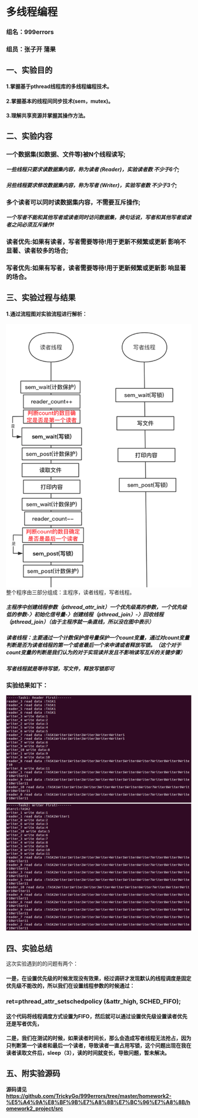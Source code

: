 # 多线程编程

### 组名：999errors
### 组员：张子开 蒲果

## 一、实验目的
#### 1.掌握基于pthread线程库的多线程编程技术。 
#### 2.掌握基本的线程间同步技术(sem，mutex)。
#### 3.理解共享资源并掌握其操作方法。

## 二、实验内容
### 一个数据集(如数据、文件等)被N个线程读写;
##### 一些线程只要求读数据集内容，称为读者 (Reader)，实验读者数 不少于6个;
##### 另些线程要求修改数据集内容，称为写者 (Writer)，实验写者数 不少于3个;
### 多个读者可以同时读数据集内容，不需要互斥操作;
##### 一个写者不能和其他写者或读者同时访问数据集，换句话说，写者和其他写者或读者之间必须互斥操作!
### 读者优先:如果有读者，写者需要等待!用于更新不频繁或更新 影响不显著、读者较多的场合;
### 写者优先:如果有写者，读者需要等待!用于更新频繁或更新影 响显著的场合。

## 三、实验过程与结果
#### 1.通过流程图对实验流程进行解析：
![img](./img/process.png)
整个程序由三部分组成：主程序，读者线程，写者线程。
##### 主程序中创建线程参数（pthread_attr_init）一个优先级高的参数，一个优先级低的参数-〉初始化信号量-〉创建线程（pthread_join）-〉回收线程（pthread_join）（由于主程序就一条直线，所以没在图中表示）
##### 读者线程：主要通过一个计数保护信号量保护一个count变量，通过对count变量判断是否为读者线程的第一个或者最后一个来申请或者释放写锁。（这个对于count变量的判断是我们认为的对于实现读并发且不影响读写互斥的关键步骤）
##### 写者线程就是等待写锁，写文件，释放写锁即可

### 实验结果如下：
![img](./img/normal1.png)
![img](./img/normal2.png)

## 四、实验总结
这次实验遇到的的问题有两个：
#### 一是，在设置优先级的时候发现没有效果，经过调研才发现默认的线程调度是固定优先级不能改的，所以我们在设置线程参数的时候通过：
### ret=pthread_attr_setschedpolicy (&attr_high, SCHED_FIFO);
#### 这个代码将线程调度方式设置为FIFO，然后就可以通过设置优先级设置读者优先还是写者优先，
#### 二是，我们在测试的时候，如果读者时间长，那么会造成写者线程无法抢占，因为只判断第一个读者和最后一个读者，导致读者一直占用写锁，这个问题出现在我在读者读取文件后，sleep（3），读的时间就变长，导致问题，暂未解决。

## 五、附实验源码

#### 源码请见 https://github.com/TrickyGo/999errors/tree/master/homework2-%E5%A4%9A%E8%BF%9B%E7%A8%8B%E7%BC%96%E7%A8%8B/homework2_project/src
